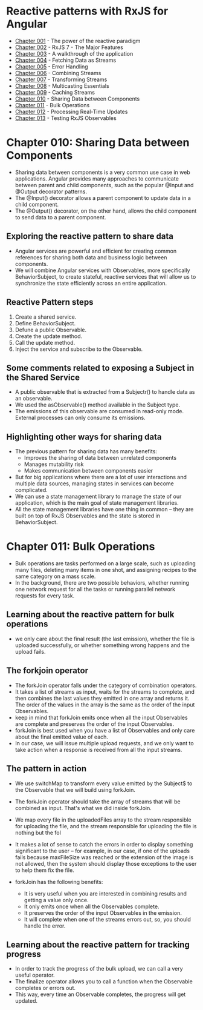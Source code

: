 
# Reactive patterns with RxJS for Angular

- [Chapter 001](Chapter_001.md) - The power of the reactive paradigm
- [Chapter 002](Chapter_002.md) - RxJS 7 - The Major Features
- [Chapter 003](Chapter_003-4.md) -  A walkthrough of the application 
- [Chapter 004](Chapter_003-4.md) - Fetching Data as Streams 
- [Chapter 005](Chapter_005.md) - Error Handling 
- [Chapter 006](Chapter_006-7.md) - Combining Streams
- [Chapter 007](Chapter_006-7.md) - Transforming Streams
- [Chapter 008](Chapter_008.md) - Multicasting Essentials
- [Chapter 009](Chapter_009.md) - Caching Streams
- [Chapter 010](Chapter_010-11.md) - Sharing Data between Components
- [Chapter 011](Chapter_010-11.md) - Bulk Operations
- [Chapter 012](Chapter_012.md) - Processing Real-Time Updates
- [Chapter 013](Chapter_013.md) - Testing RxJS Observables

# Chapter 010: Sharing Data between Components
- Sharing data between components is a very common use case in web applications. Angular provides many approaches to communicate between parent and child components, such as the popular @Input and @Output decorator patterns.
- The @Input() decorator allows a parent component to update data in a child component.
- The @Output() decorator, on the other hand, allows the child component to send data to a parent component. 

## Exploring the reactive pattern to share data
- Angular services are powerful and efficient for creating common references for sharing both data and business logic between components.
- We will combine Angular services with Observables, more specifically BehaviorSubject, to create stateful, reactive services that will allow us to synchronize the state efficiently across an entire application.

## Reactive Pattern steps
1. Create a shared service.
2. Define BehaviorSubject.
3. Defune a public Observable.
4. Create the update method.
5. Call the update method.
6. Inject the service and subscribe to the Observable.

## Some comments related to exposing a Subject in the Shared Service
- A public observable that is extracted from a Subjectr() to handle data as an observable.
- We used the asObservable() method available in the Subject type. 
- The emissions of this observable are consumed in read-only mode. External processes can only consume its emissions.

## Highlighting other ways for sharing data
- The previous pattern for sharing data has many benefits:
    - Improves the sharing of data between unrelated components
    - Manages mutability risk
    - Makes communication between components easier
- But for big applications where there are a lot of user interactions and multiple data sources, managing states in services can become complicated.
- We can use a state management library to manage the state of our application, which is the main goal of state management libraries.
- All the state management libraries have one thing in common – they are built on top of RxJS Observables and the state is stored in BehaviorSubject.

# Chapter 011: Bulk Operations
- Bulk operations are tasks performed on a large scale, such as uploading many files, deleting many items in one shot, and assigning recipes to the same category on a mass scale.
- In the background, there are two possible behaviors, whether running one network request for all the tasks or running parallel network requests for every task.

## Learning about the reactive pattern for bulk operations

- we only care about the final result (the last emission), whether the file is uploaded successfully, or whether something wrong happens and the upload fails.

## The forkjoin operator
- The forkJoin operator falls under the category of combination operators.
- It takes a list of streams as input, waits for the streams to complete, and then combines the last values they emitted in one array and returns it. The order of the values in the array is the same as the order of the input Observables.
- keep in mind that forkJoin emits once when all the input Observables are complete and preserves the order of the input Observables.
- forkJoin is best used when you have a list of Observables and only care about the final emitted value of each.
- In our case, we will issue multiple upload requests, and we only want to take action when a response is received from all the input streams.

## The pattern in action
- We use switchMap to transform every value emitted by the Subject$ to the Observable that we will build using forkJoin. 
- The forkJoin operator should take the array of streams that will be combined as input. That's what we did inside forkJoin.
- We map every file in the uploadedFiles array to the stream responsible for uploading the file, and the stream responsible for uploading the file is nothing but the fol
- It makes a lot of sense to catch the errors in order to display something significant to the user – for example, in our case, if one of the uploads fails because maxFileSize was reached or the extension of the image is not allowed, then the system should display those exceptions to the user to help them fix the file.
- forkJoin has the following benefits:

    - It is very useful when you are interested in combining results and getting a value only once.
    - It only emits once when all the Observables complete.
    - It preserves the order of the input Observables in the emission.
    - It will complete when one of the streams errors out, so, you should handle the error.

## Learning about the reactive pattern for tracking progress
- In order to track the progress of the bulk upload, we can call a very useful operator.
- The finalize operator allows you to call a function when the Observable completes or errors out.
- This way, every time an Observable completes, the progress will get updated.